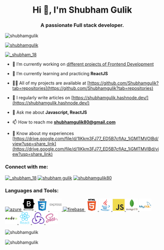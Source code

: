 <h1 align="center">Hi 👋, I'm Shubham Gulik</h1>
<h3 align="center">A passionate Full stack developer.</h3>

<p align="left"> <img src="https://komarev.com/ghpvc/?username=shubhamgulik&label=Profile%20views&color=0e75b6&style=flat" alt="shubhamgulik" /> </p>

<p align="left"> <a href="https://github.com/ryo-ma/github-profile-trophy"><img src="https://github-profile-trophy.vercel.app/?username=shubhamgulik" alt="shubhamgulik" /></a> </p>

<p align="left"> <a href="https://twitter.com/_shubham_18" target="blank"><img src="https://img.shields.io/twitter/follow/_shubham_18?logo=twitter&style=for-the-badge" alt="_shubham_18" /></a> </p>

- 🔭 I’m currently working on [different projects of Frontend Development](https://github.com/Shubhamgulik?tab=repositories)

- 🌱 I’m currently learning and practicing **ReactJS**

- 👨‍💻 All of my projects are available at [https://github.com/Shubhamgulik?tab=repositories](https://github.com/Shubhamgulik?tab=repositories)

- 📝 I regularly write articles on [https://shubhamgulik.hashnode.dev/](https://shubhamgulik.hashnode.dev/)

- 💬 Ask me about **Javascript, ReactJS**

- 📫 How to reach me **shubhamgulik80@gmail.com**

- 📄 Know about my experiences [https://drive.google.com/file/d/1IKkm3FJ77_ED5B7cflAz_1iGMTMVOlBd/view?usp=share_link](https://drive.google.com/file/d/1IKkm3FJ77_ED5B7cflAz_1iGMTMVlBd/view?usp=share_link)

<h3 align="left">Connect with me:</h3>
<p align="left">
<a href="https://twitter.com/_shubham_18" target="blank"><img align="center" src="https://raw.githubusercontent.com/rahuldkjain/github-profile-readme-generator/master/src/images/icons/Social/twitter.svg" alt="_shubham_18" height="30" width="40" /></a>
<a href="https://linkedin.com/in/shubham gulik" target="blank"><img align="center" src="https://raw.githubusercontent.com/rahuldkjain/github-profile-readme-generator/master/src/images/icons/Social/linked-in-alt.svg" alt="shubham gulik" height="30" width="40" /></a>
<a href="https://www.leetcode.com/shubhamgulik80" target="blank"><img align="center" src="https://raw.githubusercontent.com/rahuldkjain/github-profile-readme-generator/master/src/images/icons/Social/leet-code.svg" alt="shubhamgulik80" height="30" width="40" /></a>
</p>

<h3 align="left">Languages and Tools:</h3>
<p align="left"> <a href="https://azure.microsoft.com/en-in/" target="_blank" rel="noreferrer"> <img src="https://www.vectorlogo.zone/logos/microsoft_azure/microsoft_azure-icon.svg" alt="azure" width="40" height="40"/> </a> <a href="https://getbootstrap.com" target="_blank" rel="noreferrer"> <img src="https://raw.githubusercontent.com/devicons/devicon/master/icons/bootstrap/bootstrap-plain-wordmark.svg" alt="bootstrap" width="40" height="40"/> </a> <a href="https://www.w3schools.com/css/" target="_blank" rel="noreferrer"> <img src="https://raw.githubusercontent.com/devicons/devicon/master/icons/css3/css3-original-wordmark.svg" alt="css3" width="40" height="40"/> </a> <a href="https://expressjs.com" target="_blank" rel="noreferrer"> <img src="https://raw.githubusercontent.com/devicons/devicon/master/icons/express/express-original-wordmark.svg" alt="express" width="40" height="40"/> </a> <a href="https://firebase.google.com/" target="_blank" rel="noreferrer"> <img src="https://www.vectorlogo.zone/logos/firebase/firebase-icon.svg" alt="firebase" width="40" height="40"/> </a> <a href="https://www.w3.org/html/" target="_blank" rel="noreferrer"> <img src="https://raw.githubusercontent.com/devicons/devicon/master/icons/html5/html5-original-wordmark.svg" alt="html5" width="40" height="40"/> </a> <a href="https://www.java.com" target="_blank" rel="noreferrer"> <img src="https://raw.githubusercontent.com/devicons/devicon/master/icons/java/java-original.svg" alt="java" width="40" height="40"/> </a> <a href="https://developer.mozilla.org/en-US/docs/Web/JavaScript" target="_blank" rel="noreferrer"> <img src="https://raw.githubusercontent.com/devicons/devicon/master/icons/javascript/javascript-original.svg" alt="javascript" width="40" height="40"/> </a> <a href="https://www.mongodb.com/" target="_blank" rel="noreferrer"> <img src="https://raw.githubusercontent.com/devicons/devicon/master/icons/mongodb/mongodb-original-wordmark.svg" alt="mongodb" width="40" height="40"/> </a> <a href="https://www.mysql.com/" target="_blank" rel="noreferrer"> <img src="https://raw.githubusercontent.com/devicons/devicon/master/icons/mysql/mysql-original-wordmark.svg" alt="mysql" width="40" height="40"/> </a> <a href="https://nodejs.org" target="_blank" rel="noreferrer"> <img src="https://raw.githubusercontent.com/devicons/devicon/master/icons/nodejs/nodejs-original-wordmark.svg" alt="nodejs" width="40" height="40"/> </a> <a href="https://reactjs.org/" target="_blank" rel="noreferrer"> <img src="https://raw.githubusercontent.com/devicons/devicon/master/icons/react/react-original-wordmark.svg" alt="react" width="40" height="40"/> </a> <a href="https://redux.js.org" target="_blank" rel="noreferrer"> <img src="https://raw.githubusercontent.com/devicons/devicon/master/icons/redux/redux-original.svg" alt="redux" width="40" height="40"/> </a> <a href="https://sass-lang.com" target="_blank" rel="noreferrer"> <img src="https://raw.githubusercontent.com/devicons/devicon/master/icons/sass/sass-original.svg" alt="sass" width="40" height="40"/> </a> </p>

<p><img align="center" src="https://github-readme-stats.vercel.app/api/top-langs?username=shubhamgulik&show_icons=true&locale=en&layout=compact" alt="shubhamgulik" /></p>

<p><img align="center" src="https://github-readme-streak-stats.herokuapp.com/?user=shubhamgulik&" alt="shubhamgulik" /></p>


<!--
**Shubhamgulik/Shubhamgulik** is a ✨ _special_ ✨ repository because its `README.md` (this file) appears on your GitHub profile.

Here are some ideas to get you started:

- 🔭 I’m currently working on ...
- 🌱 I’m currently learning ...
- 👯 I’m looking to collaborate on ...
- 🤔 I’m looking for help with ...
- 💬 Ask me about ...
- 📫 How to reach me: ...
- 😄 Pronouns: ...
- ⚡ Fun fact: ...
-->
